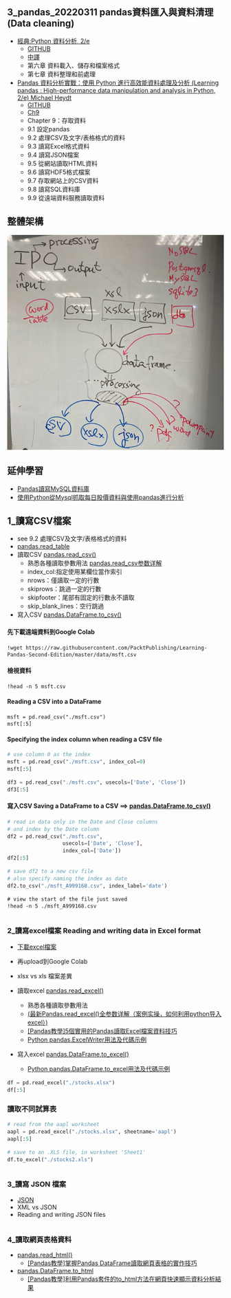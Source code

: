 ## 3_pandas_20220311 pandas資料匯入與資料清理(Data cleaning)
- [經典:Python 資料分析, 2/e](https://www.tenlong.com.tw/products/9789864769254)
  - [GITHUB](https://github.com/wesm/pydata-book) 
  - [中譯](https://github.com/LearnXu/pydata-notebook/tree/master/)
  - 第六章 資料載入、儲存和檔案格式
  - 第七章 資料整理和前處理
- [Pandas 資料分析實戰：使用 Python 進行高效能資料處理及分析 (Learning pandas : High-performance data manipulation and analysis in Python, 2/e) Michael Heydt ](https://www.tenlong.com.tw/products/9789864343898)
  - [GITHUB](https://github.com/PacktPublishing/Learning-Pandas-Second-Edition) 
  - [Ch9](https://github.com/PacktPublishing/Learning-Pandas-Second-Edition/blob/master/Chapter09/09_Accessing_Data.ipynb)
  - Chapter 9：存取資料
  - 9.1 設定pandas
  - 9.2 處理CSV及文字/表格格式的資料
  - 9.3 讀寫Excel格式資料
  - 9.4 讀寫JSON檔案
  - 9.5 從網站讀取HTML資料
  - 9.6 讀寫HDF5格式檔案
  - 9.7 存取網站上的CSV資料
  - 9.8 讀寫SQL資料庫
  - 9.9 從遠端資料服務讀取資料



## 整體架構

![Pandas_IO.PNG](Pandas_IO.PNG)

## 延伸學習

- [Pandas讀寫MySQL資料庫](https://codertw.com/%E8%B3%87%E6%96%99%E5%BA%AB/16156/)
- [使用Python從Mysql抓取每日股價資料與使用pandas進行分析](https://sites.google.com/site/zsgititit/home/python-cheng-shi-she-ji/shi-yongpython-congmysql-zhua-qu-mei-ri-gu-jia-zi-liao-yu-shi-yongpandas-jin-xing-fen-xi)

## 1_讀寫CSV檔案 
- see 9.2 處理CSV及文字/表格格式的資料 
- [pandas.read_table](https://pandas.pydata.org/docs/reference/api/pandas.read_table.html)
- 讀取CSV [pandas.read_csv()](https://pandas.pydata.org/docs/reference/api/pandas.read_csv.html)
  - 熟悉各種讀取參數用法  [pandas.read_csv参数详解](https://www.cnblogs.com/datablog/p/6127000.html)
  - index_col:指定使用某欄位當作索引
  - nrows：僅讀取⼀定的⾏數
  - skiprows：跳過⼀定的⾏數
  - skipfooter：尾部有固定的⾏數永不讀取
  - skip_blank_lines：空⾏跳過
- 寫入CSV [pandas.DataFrame.to_csv()](https://pandas.pydata.org/docs/reference/api/pandas.DataFrame.to_csv.html#pandas-dataframe-to-csv)

#### 先下載遠端資料到Google Colab 
```
!wget https://raw.githubusercontent.com/PacktPublishing/Learning-Pandas-Second-Edition/master/data/msft.csv
```
#### 檢視資料
```
!head -n 5 msft.csv 
```
#### Reading a CSV into a DataFrame
```
msft = pd.read_csv("./msft.csv")
msft[:5]
```

#### Specifying the index column when reading a CSV file
```python
# use column 0 as the index
msft = pd.read_csv("./msft.csv", index_col=0)
msft[:5]
```

```python
df3 = pd.read_csv("./msft.csv", usecols=['Date', 'Close'])
df3[:5]
```
#### 寫入CSV Saving a DataFrame to a CSV ==> [pandas.DataFrame.to_csv()](https://pandas.pydata.org/docs/reference/api/pandas.DataFrame.to_csv.html#pandas-dataframe-to-csv)
```PYTHON
# read in data only in the Date and Close columns
# and index by the Date column
df2 = pd.read_csv("./msft.csv", 
                  usecols=['Date', 'Close'], 
                  index_col=['Date'])
df2[:5]
```
```python
# save df2 to a new csv file
# also specify naming the index as date
df2.to_csv("./msft_A999168.csv", index_label='date')
```
```
# view the start of the file just saved
!head -n 5 ./msft_A999168.csv
```

```python

```

### 2_讀寫excel檔案 Reading and writing data in Excel format
- [下載excel檔案](https://github.com/PacktPublishing/Learning-Pandas-Second-Edition/blob/master/data/stocks.xlsx)
- 再upload到Google Colab
- xlsx vs xls 檔案差異
- 讀取excel [pandas.read_excel()](https://pandas.pydata.org/docs/reference/api/pandas.read_excel.html)
  - 熟悉各種讀取參數用法  
  - [(最新Pandas.read_excel()全参数详解（案例实操，如何利用python导入excel）)](https://zhuanlan.zhihu.com/p/142972462)
  - [[Pandas教學]5個實用的Pandas讀取Excel檔案資料技巧](https://www.learncodewithmike.com/2020/12/read-excel-file-using-pandas.html)
  - [Python pandas.ExcelWriter用法及代碼示例](https://vimsky.com/zh-tw/examples/usage/python-pandas.ExcelWriter.html)

- 寫入excel [pandas.DataFrame.to_excel()](https://pandas.pydata.org/docs/reference/api/pandas.DataFrame.to_excel.html)
  - [Python pandas.DataFrame.to_excel用法及代碼示例](https://vimsky.com/zh-tw/examples/usage/python-pandas.DataFrame.to_excel.html)
```python
df = pd.read_excel("./stocks.xlsx")
df[:5]
```

### 讀取不同試算表
```python
# read from the aapl worksheet
aapl = pd.read_excel("./stocks.xlsx", sheetname='aapl')
aapl[:5]
```

```python
# save to an .XLS file, in worksheet 'Sheet1'
df.to_excel("./stocks2.xls")
```


```python

```

### 3_讀寫 JSON 檔案
- [JSON](https://zh.wikipedia.org/wiki/JSON)
- XML vs JSON
- Reading and writing JSON files

```python

```
### 4_讀取網頁表格資料 
- [pandas.read_html()](https://pandas.pydata.org/docs/reference/api/pandas.read_html.html)
  - [[Pandas教學]掌握Pandas DataFrame讀取網頁表格的實作技巧](https://www.learncodewithmike.com/2020/11/read-html-table-using-pandas.html)  
- [pandas.DataFrame.to_html](https://pandas.pydata.org/docs/reference/api/pandas.DataFrame.to_html.html)
  - [[Pandas教學]利用Pandas套件的to_html方法在網頁快速顯示資料分析結果](https://www.learncodewithmike.com/2021/07/pandas-to-html.html) 
